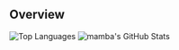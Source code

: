 ## Overview
![Top Languages](https://github-readme-stats.vercel.app/api/top-langs/?username=jmomanyi&layout=compact&hide=html,css,javascript)
![mamba's GitHub Stats](https://github-readme-stats.vercel.app/api?username=Intina47&show_icons=true&theme=radical&exclude_repo=contributed&hide=contribs)
